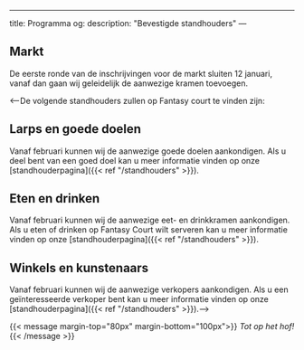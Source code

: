 ---
title: Programma
og:
  description: "Bevestigde standhouders"
—

## Markt

De eerste ronde van de inschrijvingen voor de markt sluiten 12 januari, vanaf dan gaan wij geleidelijk de aanwezige kramen toevoegen. 

<--De volgende standhouders zullen op Fantasy court te vinden zijn:

## Larps en goede doelen
Vanaf februari kunnen wij de aanwezige goede doelen aankondigen. Als u deel bent van een goed doel kan u meer informatie vinden op onze  [standhouderpagina]({{< ref "/standhouders" >}}).

## Eten en drinken
Vanaf februari kunnen wij de aanwezige eet- en drinkkramen aankondigen. Als u eten of drinken op Fantasy Court wilt serveren kan u meer informatie vinden op onze  [standhouderpagina]({{< ref "/standhouders" >}}).


## Winkels en kunstenaars
Vanaf februari kunnen wij de aanwezige verkopers aankondigen. Als u een geïnteresseerde verkoper bent kan u meer informatie vinden op onze [standhouderpagina]({{< ref "/standhouders" >}}).-->



{{< message margin-top="80px" margin-bottom="100px">}}
_Tot op het hof!_
{{< /message >}}

